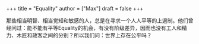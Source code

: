 +++
title = "Equality"
author = ["Max"]
draft = false
+++

那些相当明智、相当觉知和敏感的人，总是在寻求一个人人平等的上遏制。他们曾经问过：能不能有平等Equality的机会，有没有阶级差异，因而也没有工人和精力、木匠和政客之间的分别？所以我们问：世界上存在公平吗？
